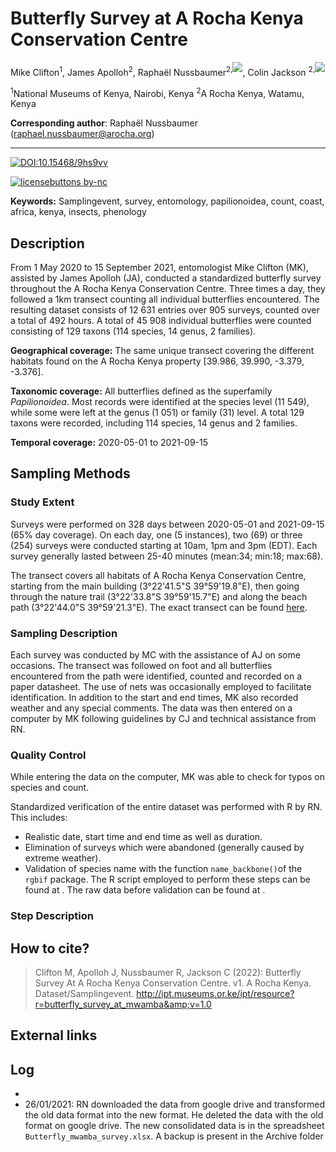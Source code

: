 # Butterfly Survey at A Rocha Kenya Conservation Centre

Mike Clifton<sup>1</sup>, James Apolloh<sup>2</sup>, Raphaël Nussbaumer<sup>2,[![](https://info.orcid.org/wp-content/uploads/2020/12/orcid_16x16.gif)](http://orcid.org/0000-0002-8185-1020)</sup>, Colin Jackson <sup>2,[![](https://info.orcid.org/wp-content/uploads/2020/12/orcid_16x16.gif)](http://orcid.org/0000-0003-2280-1397)</sup>

<sup>1</sup>National Museums of Kenya, Nairobi, Kenya
<sup>2</sup>A Rocha Kenya, Watamu, Kenya

**Corresponding author**: Raphaël Nussbaumer ([raphael.nussbaumer@arocha.org](mailto:raphael.nussbaumer@arocha.org))

---

[![DOI:10.15468/9hs9vv](https://zenodo.org/badge/DOI/10.15468/9hs9vv.svg)](https://doi.org/10.15468/9hs9vv)
<div data-badge-popover="right" data-badge-type="1" data-doi="	10.15468/9hs9vv" data-condensed="true" data-hide-no-mentions="true" class="altmetric-embed"></div>


[![licensebuttons by-nc](https://licensebuttons.net/l/by-nc/3.0/88x31.png)](https://creativecommons.org/licenses/by-nc/4.0)

**Keywords:** Samplingevent, survey, entomology, papilionoidea, count, coast, africa, kenya, insects, phenology

## Description

From 1 May 2020 to 15 September 2021, entomologist Mike Clifton (MK), assisted by James Apolloh (JA), conducted a standardized butterfly survey throughout the A Rocha Kenya Conservation Centre. Three times a day, they followed a 1km transect counting all individual butterflies encountered. The resulting dataset consists of 12 631 entries over 905 surveys, counted over a total of 492 hours. A total of 45 908 individual butterflies were counted consisting of 129 taxons (114 species, 14 genus, 2 families). 

**Geographical coverage:** The same unique transect covering the different habitats found on the A Rocha Kenya property [39.986, 39.990, -3.379, -3.376].

**Taxonomic coverage:** All butterflies defined as the superfamily *Papilionoidea*. Most records were identified at the species level (11 549), while some were left at the genus (1 051) or family (31) level. A total 129 taxons were recorded, including 114 species, 14 genus and 2 families.

**Temporal coverage:** 2020-05-01 to 2021-09-15

## Sampling Methods

### Study Extent

Surveys were performed on 328 days between 2020-05-01 and 2021-09-15 (65% day coverage). On each day, one (5 instances), two (69) or three (254) surveys were conducted starting at 10am, 1pm and 3pm (EDT). Each survey generally lasted between 25-40 minutes (mean:34; min:18; max:68).

The transect covers all habitats of A Rocha Kenya Conservation Centre, starting from the main building (3°22'41.5"S 39°59'19.8"E), then going through the nature trail (3°22'33.8"S 39°59'15.7"E) and along the beach path (3°22'44.0"S 39°59'21.3"E). The exact transect can be found [here]().

### Sampling Description

Each survey was conducted by MC with the assistance of AJ on some occasions. The transect was followed on foot and all butterflies encountered from the path were identified, counted and recorded on a paper datasheet. The use of nets was occasionally employed to facilitate identification. In addition to the start and end times, MK also recorded weather and any special comments. The data was then entered on a computer by MK following guidelines by CJ and technical assistance from RN. 

### Quality Control

While entering the data on the computer, MK was able to check for typos on species and count. 

Standardized verification of the entire dataset was performed with R by RN. This includes:
- Realistic date, start time and end time as well as duration.
- Elimination of surveys which were abandoned (generally caused by extreme weather).
- Validation of species name with the function `name_backbone()`of the `rgbif` package. 
The R script employed to perform these steps can be found at [](). The raw data before validation can be found at []().

### Step Description



## How to cite?

> Clifton M, Apolloh J, Nussbaumer R, Jackson C (2022): Butterfly Survey At A Rocha Kenya Conservation Centre. v1. A Rocha Kenya. Dataset/Samplingevent. http://ipt.museums.or.ke/ipt/resource?r=butterfly_survey_at_mwamba&amp;v=1.0

## External links



## Log
- 
- 26/01/2021: RN downloaded the data from google drive and transformed the old data format into the new format. He deleted the data with the old format on google drive. The new consolidated data is in the spreadsheet `Butterfly_mwamba_survey.xlsx`. A backup is present in the Archive folder
